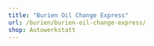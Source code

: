 ```yaml
---
title: "Burien Oil Change Express"
url: /burien/burien-oil-change-express/
shop: Autowerkstatt
---
```

